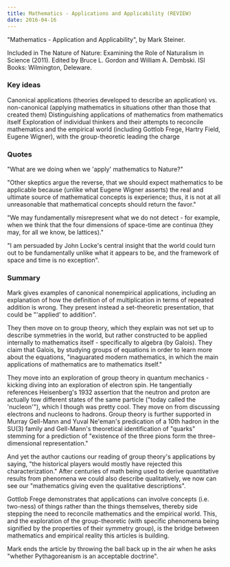 ```yaml
---
title: Mathematics - Applications and Applicability (REVIEW)
date: 2016-04-16
---
```


"Mathematics - Application and Applicability", by Mark Steiner. 

Included in The Nature of Nature: Examining the Role of Naturalism in
Science (2011). Edited by Bruce L. Gordon and William A. Dembski. ISI
Books: Wilmington, Deleware. 

### Key ideas

Canonical applications (theories developed to describe an application)
vs. non-canonical (applying mathematics in situations other than those
that created them) 
Distinguishing applications of mathematics from mathematics itself
Exploration of individual thinkers and their attempts to reconcile
mathematics and the empirical world (including Gottlob Frege, Hartry
Field, Eugene Wigner), with the group-theoretic leading the charge

### Quotes

"What are we doing when we 'apply' mathematics to Nature?"

"Other skeptics argue the reverse, that we should expect mathematics to
be applicable because (unlike what Eugene Wigner asserts) the real and
ultimate source of mathematical concepts is experience; thus, it is not
at all unreasonable that mathematical concepts should return the favor."

"We may fundamentally misrepresent what we do not detect - for example,
when we think that the four dimensions of space-time are continua (they
may, for all we know, be lattices)."

"I am persuaded by John Locke's central insight that the world could
turn out to be fundamentally unlike what it appears to be, and the
framework of space and time is no exception". 

### Summary

Mark gives examples of canonical nonempirical applications, including an
explanation of how the definition of of multiplication in terms of
repeated addition is wrong. They present instead a set-theoretic
presentation, that could be "'applied' to addition".

They then move on to group theory, which they explain was not set up to
describe symmetries in the world, but rather constructed to be applied
internally to mathematics itself - specifically to algebra (by Galois).
They claim that Galois, by studying groups of equations in order to
learn more about the equations, "inaguarated modern mathematics, in
which the main applications of mathematics are to mathematics itself."

They move into an exploration of group theory in quantum mechanics -
kicking diving into an exploration of electron spin. He tangentially
references Heisenberg's 1932 assertion that the neutron and proton are
actually tow different states of the same particle ("today called the
'nucleon'"), which I though was pretty cool. They move on from
discussing electrons and nucleons to hadrons. Group theory is further
supported in Murray Gell-Mann and Yuval Ne'eman's predication of a 10th
hadron in the SU(3) family and Gell-Mann's theoretical identification of
"quarks" stemming for a prediction of "existence of the three pions
form the three-dimensional representation." 

And yet the author cautions our reading of group theory's applications
by saying, "the historical players would mostly have rejected this
characterization." After centuries of math being used to derive
quantitative results from phenomena we could also describe
qualitatively, we now can see our "mathematics giving even the
qualitative descriptions". 

Gottlob Frege demonstrates that applications can involve concepts (i.e.
two-ness) of things rather than the things themselves, thereby side
stepping the need to reconcile mathematics and the empirical world.
This, and the exploration of the group-theoretic (with specific
phenomena being signified by the properties of their symmetry group), is
the bridge between mathematics and empirical reality this articles is
building. 

Mark ends the article by throwing the ball back up in the air when he
asks "whether Pythagoreanism is an acceptable doctrine". 
